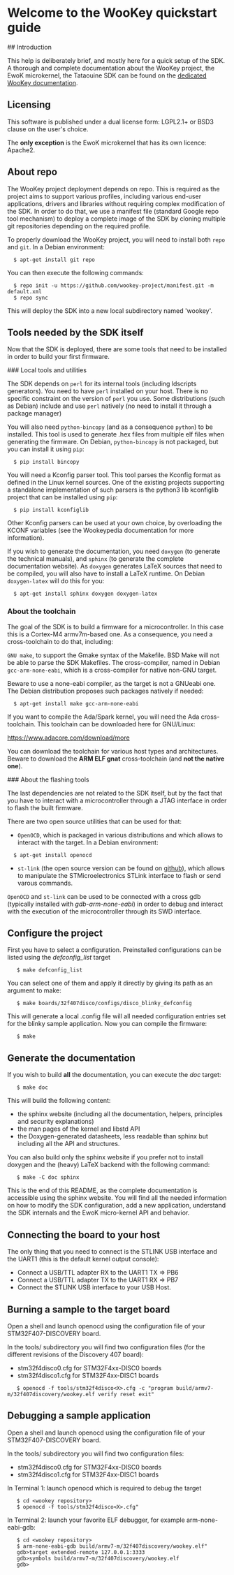 # Welcome to the WooKey quickstart guide

## Introduction

This help is deliberately brief, and mostly here for a quick setup of the SDK.
A thorough and complete documentation about the WooKey project, the EwoK microkernel, 
the Tataouine SDK can be found on the [dedicated WooKey documentation](https://wookey-project.github.io/).

## Licensing

This software is published under a dual license form: LGPL2.1+ or BSD3 clause on the user's choice.

The **only exception** is the EwoK microkernel that has its own licence: Apache2.

## About repo

The WooKey project deployment depends on repo. This is required as the project aims to
support various profiles, including various end-user applications, drivers and libraries
without requiring complex modification of the SDK.
In order to do that, we use a manifest file (standard Google repo tool mechanism) to
deploy a complete image of the SDK by cloning multiple git repositories depending on the
required profile.

To properly download the WooKey project, you will need to install both `repo` and `git`. In a
Debian environment:

```
  $ apt-get install git repo
```

You can then execute the following commands:

```
  $ repo init -u https://github.com/wookey-project/manifest.git -m default.xml
  $ repo sync
```

This will deploy the SDK into a new local subdirectory named 'wookey'.


## Tools needed by the SDK itself

Now that the SDK is deployed, there are some tools that need to be installed in order to
build your first firmware.

### Local tools and utilities

The SDK depends on `perl` for its internal tools (including ldscripts generators). You need
to have `perl` installed on your host. There is no specific constraint on the version of `perl` you use.
Some distributions (such as Debian) include and use `perl` natively (no need to install it through
a package manager)

You will also need `python-bincopy` (and as a consequence `python`) to be installed. This tool is used to
generate .hex files from multiple elf files when generating the firmware. On Debian, `python-bincopy`
is not packaged, but you can install it using `pip`:

```
  $ pip install bincopy
```

You will need a Kconfig parser tool. This tool parses the Kconfig format
as defined in the Linux kernel sources. One of the existing projects supporting a standalone
implementation of such parsers is the python3 lib kconfiglib project that can be installed using `pip`:

```
  $ pip install kconfiglib
```

Other Kconfig parsers can be used at your own choice, by overloading the KCONF variables (see the Wookeypedia
documentation for more information).

If you wish to generate the documentation, you need `doxygen` (to generate the technical manuals), and
`sphinx` (to generate the complete documentation website). As `doxygen` generates LaTeX sources that
need to be compiled, you will also have to install a LaTeX runtime. On Debian `doxygen-latex` will do
this for you:

```
  $ apt-get install sphinx doxygen doxygen-latex
```

### About the toolchain

The goal of the SDK is to build a firmware for a microcontroller. In this case this is a Cortex-M4 armv7m-based
one. As a consequence, you need a cross-toolchain to do that, including:

`GNU make`, to support the Gmake syntax of the Makefile. BSD Make will not be able to parse the SDK Makefiles.
The cross-compiler, named in Debian `gcc-arm-none-eabi`, which is a cross-compiler for native non-GNU target.

Beware to use a none-eabi compiler, as the target is not a GNUeabi one. The Debian distribution proposes
such packages natively if needed:

```
  $ apt-get install make gcc-arm-none-eabi
```

If you want to compile the Ada/Spark kernel, you will need the Ada cross-toolchain. This toolchain
can be downloaded here for GNU/Linux:

https://www.adacore.com/download/more

You can download the toolchain for various host types and architectures. Beware to download the **ARM ELF gnat**
cross-toolchain (and **not the native one**).


### About the flashing tools

The last dependencies are not related to the SDK itself, but by the fact that you have to interact with
a microcontroller through a JTAG interface in order to flash the built firmware.

There are two open source utilities that can be used for that:

   * `OpenOCD`, which is packaged in various distributions and which allows to interact with the target. In a Debian
environment:
```
  $ apt-get install openocd
```
   * `st-link` (the open source version can be found on [github](https://github.com/texane/stlink)), which allows to manipulate the
     STMicroelectronics STLink interface to flash or send varous commands.

`OpenOCD` and `st-link` can be used to be connected with a cross gdb (typically installed with *gdb-arm-none-eabi*) in order
to debug and interact with the execution of the microcontroller through its SWD interface.


## Configure the project

First you have to select a configuration. Preinstalled configurations can be listed using the *defconfig\_list* target

```
   $ make defconfig_list
```

You can select one of them and apply it directly by giving its path as an argument to make:

```
   $ make boards/32f407disco/configs/disco_blinky_defconfig
```

This will generate a local .config file will all needed configuration entries set for the blinky sample application.
Now you can compile the firmware:

```
   $ make
```

## Generate the documentation

If you wish to build **all** the documentation, you can execute the *doc* target:

```
   $ make doc
```

This will build the following content:

   * the sphinx website (including all the documentation, helpers, principles and security explanations)
   * the man pages of the kernel and libstd API
   * the Doxygen-generated datasheets, less readable than sphinx but including all the API and structures.

You can also build only the sphinx website if you prefer not to install doxygen and the (heavy) LaTeX backend with
the following command:

```
   $ make -C doc sphinx
```

This is the end of this README, as the complete documentation is accessible using the sphinx website. You will find all
the needed information on how to modify the SDK configuration, add a new application, understand the SDK internals and
the EwoK micro-kernel API and behavior.

## Connecting the board to your host

The only thing that you need to connect is the STLINK USB interface and the UART1 (this is the default
kernel output console):

   * Connect a USB/TTL adapter RX to the UART1 TX => PB6
   * Connect a USB/TTL adapter TX to the UART1 RX => PB7
   * Connect the STLINK USB interface to your USB Host.

## Burning a sample to the target board

Open a shell and launch openocd using the configuration file of your STM32F407-DISCOVERY board.

In the tools/ subdirectory you will find two configuration files (for the different revisions of
the Discovery 407 board):

   * stm32f4disco0.cfg for STM32F4xx-DISC0 boards
   * stm32f4disco1.cfg for STM32F4xx-DISC1 boards


```
   $ openocd -f tools/stm32f4disco<X>.cfg -c "program build/armv7-m/32f407discovery/wookey.elf verify reset exit"
```

## Debugging a sample application

Open a shell and launch openocd using the configuration file of your STM32F407-DISCOVERY board.

In the tools/ subdirectory you will find two configuration files:

   * stm32f4disco0.cfg for STM32F4xx-DISC0 boards
   * stm32f4disco1.cfg for STM32F4xx-DISC1 boards


In Terminal 1: launch openocd which is required to debug the target

```
   $ cd <wookey repository>
   $ openocd -f tools/stm32f4disco<X>.cfg"
```

In Terminal 2: launch your favorite ELF debugger, for example arm-none-eabi-gdb:

```
   $ cd <wookey repository>
   $ arm-none-eabi-gdb build/armv7-m/32f407discovery/wookey.elf"
   gdb>target extended-remote 127.0.0.1:3333
   gdb>symbols build/armv7-m/32f407discovery/wookey.elf
   gdb>
```

